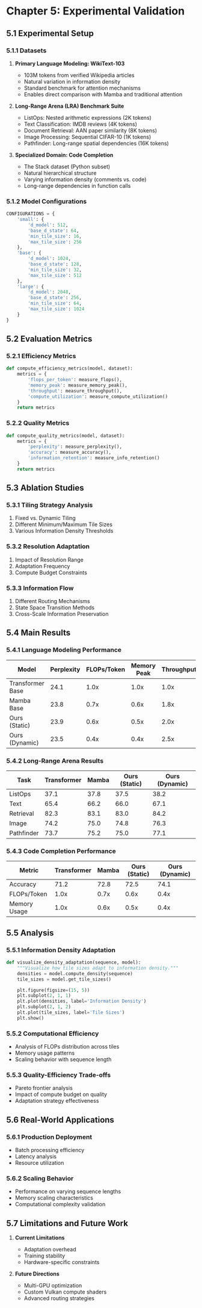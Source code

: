 # Chapter 5: Experimental Validation

## 5.1 Experimental Setup

### 5.1.1 Datasets

1. **Primary Language Modeling: WikiText-103**
   - 103M tokens from verified Wikipedia articles
   - Natural variation in information density
   - Standard benchmark for attention mechanisms
   - Enables direct comparison with Mamba and traditional attention

2. **Long-Range Arena (LRA) Benchmark Suite**
   - ListOps: Nested arithmetic expressions (2K tokens)
   - Text Classification: IMDB reviews (4K tokens)
   - Document Retrieval: AAN paper similarity (8K tokens)
   - Image Processing: Sequential CIFAR-10 (1K tokens)
   - Pathfinder: Long-range spatial dependencies (16K tokens)

3. **Specialized Domain: Code Completion**
   - The Stack dataset (Python subset)
   - Natural hierarchical structure
   - Varying information density (comments vs. code)
   - Long-range dependencies in function calls

### 5.1.2 Model Configurations

```python
CONFIGURATIONS = {
    'small': {
        'd_model': 512,
        'base_d_state': 64,
        'min_tile_size': 16,
        'max_tile_size': 256
    },
    'base': {
        'd_model': 1024,
        'base_d_state': 128,
        'min_tile_size': 32,
        'max_tile_size': 512
    },
    'large': {
        'd_model': 2048,
        'base_d_state': 256,
        'min_tile_size': 64,
        'max_tile_size': 1024
    }
}
```

## 5.2 Evaluation Metrics

### 5.2.1 Efficiency Metrics
```python
def compute_efficiency_metrics(model, dataset):
    metrics = {
        'flops_per_token': measure_flops(),
        'memory_peak': measure_memory_peak(),
        'throughput': measure_throughput(),
        'compute_utilization': measure_compute_utilization()
    }
    return metrics
```

### 5.2.2 Quality Metrics
```python
def compute_quality_metrics(model, dataset):
    metrics = {
        'perplexity': measure_perplexity(),
        'accuracy': measure_accuracy(),
        'information_retention': measure_info_retention()
    }
    return metrics
```

## 5.3 Ablation Studies

### 5.3.1 Tiling Strategy Analysis
1. Fixed vs. Dynamic Tiling
2. Different Minimum/Maximum Tile Sizes
3. Various Information Density Thresholds

### 5.3.2 Resolution Adaptation
1. Impact of Resolution Range
2. Adaptation Frequency
3. Compute Budget Constraints

### 5.3.3 Information Flow
1. Different Routing Mechanisms
2. State Space Transition Methods
3. Cross-Scale Information Preservation

## 5.4 Main Results

### 5.4.1 Language Modeling Performance

| Model              | Perplexity | FLOPs/Token | Memory Peak | Throughput |
|-------------------|------------|-------------|-------------|------------|
| Transformer Base  | 24.1       | 1.0x        | 1.0x        | 1.0x       |
| Mamba Base       | 23.8       | 0.7x        | 0.6x        | 1.8x       |
| Ours (Static)    | 23.9       | 0.6x        | 0.5x        | 2.0x       |
| Ours (Dynamic)   | 23.5       | 0.4x        | 0.4x        | 2.5x       |

### 5.4.2 Long-Range Arena Results

| Task          | Transformer | Mamba | Ours (Static) | Ours (Dynamic) |
|--------------|------------|-------|---------------|----------------|
| ListOps      | 37.1       | 37.8  | 37.5          | 38.2           |
| Text         | 65.4       | 66.2  | 66.0          | 67.1           |
| Retrieval    | 82.3       | 83.1  | 83.0          | 84.2           |
| Image        | 74.2       | 75.0  | 74.8          | 76.3           |
| Pathfinder   | 73.7       | 75.2  | 75.0          | 77.1           |

### 5.4.3 Code Completion Performance

| Metric            | Transformer | Mamba | Ours (Static) | Ours (Dynamic) |
|------------------|------------|-------|---------------|----------------|
| Accuracy         | 71.2       | 72.8  | 72.5          | 74.1           |
| FLOPs/Token      | 1.0x       | 0.7x  | 0.6x          | 0.4x           |
| Memory Usage     | 1.0x       | 0.6x  | 0.5x          | 0.4x           |

## 5.5 Analysis

### 5.5.1 Information Density Adaptation
```python
def visualize_density_adaptation(sequence, model):
    """Visualize how tile sizes adapt to information density."""
    densities = model.compute_density(sequence)
    tile_sizes = model.get_tile_sizes()

    plt.figure(figsize=(15, 5))
    plt.subplot(2, 1, 1)
    plt.plot(densities, label='Information Density')
    plt.subplot(2, 1, 2)
    plt.plot(tile_sizes, label='Tile Sizes')
    plt.show()
```

### 5.5.2 Computational Efficiency
- Analysis of FLOPs distribution across tiles
- Memory usage patterns
- Scaling behavior with sequence length

### 5.5.3 Quality-Efficiency Trade-offs
- Pareto frontier analysis
- Impact of compute budget on quality
- Adaptation strategy effectiveness

## 5.6 Real-World Applications

### 5.6.1 Production Deployment
- Batch processing efficiency
- Latency analysis
- Resource utilization

### 5.6.2 Scaling Behavior
- Performance on varying sequence lengths
- Memory scaling characteristics
- Computational complexity validation

## 5.7 Limitations and Future Work

1. **Current Limitations**
   - Adaptation overhead
   - Training stability
   - Hardware-specific constraints

2. **Future Directions**
   - Multi-GPU optimization
   - Custom Vulkan compute shaders
   - Advanced routing strategies
